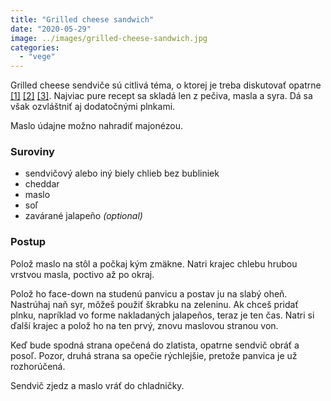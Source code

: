 ```yaml
---
title: "Grilled cheese sandwich"
date: "2020-05-29"
image: ../images/grilled-cheese-sandwich.jpg
categories:
  - "vege"
---
```


Grilled cheese sendviče sú citlivá téma, o ktorej je treba diskutovať opatrne [[1]](https://www.reddit.com/r/grilledcheese/comments/8bqcnt/i_feel_personally_attacked/dx8x4lu/?st=jfx3unnl&sh=0760c572) [[2]](https://www.reddit.com/r/grilledcheese/comments/5vxyn5/i_just_had_a_stroke/de5w3oe/?context=3&st=izmtbiyb&sh=c0148235) [[3]](https://np.reddit.com/r/grilledcheese/comments/34nmso/american_ham_and_garlic_on_white_wheat/cqwohr7/?context=1). Najviac pure recept sa skladá len z pečiva, masla a syra. Dá sa však ozvláštniť aj dodatočnými plnkami.

Maslo údajne možno nahradiť majonézou.

### Suroviny
- sendvičový alebo iný biely chlieb bez bubliniek
- cheddar
- maslo
- soľ
- zavárané jalapeño _(optional)_

### Postup
Polož maslo na stôl a počkaj kým zmäkne. Natri krajec chlebu hrubou vrstvou masla, poctivo až po okraj.

Polož ho face-down na studenú panvicu a postav ju na slabý oheň. Nastrúhaj naň syr, môžeš použiť škrabku na zeleninu. Ak chceš pridať plnku, napríklad vo forme nakladaných jalapeños, teraz je ten čas. Natri si ďalší krajec a polož ho na ten prvý, znovu maslovou stranou von.

Keď bude spodná strana opečená do zlatista, opatrne sendvič obráť a posoľ. Pozor, druhá strana sa opečie rýchlejšie, pretože panvica je už rozhorúčená.

Sendvič zjedz a maslo vráť do chladničky.
